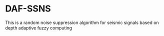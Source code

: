 # DAF-SSNS
This is a random noise suppression algorithm for seismic signals based on depth adaptive fuzzy computing
